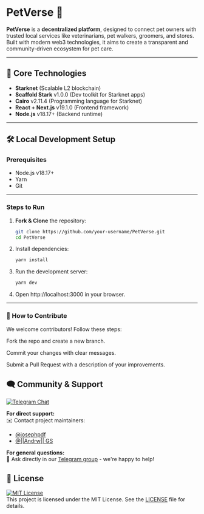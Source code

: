 # PetVerse 🐾

**PetVerse** is a **decentralized platform**, designed to connect pet owners with trusted local services like veterinarians, pet walkers, groomers, and stores. Built with modern web3 technologies, it aims to create a transparent and community-driven ecosystem for pet care.

---

## 🚀 Core Technologies  
- **Starknet** (Scalable L2 blockchain)
- **Scaffold Stark** v1.0.0 (Dev toolkit for Starknet apps)  
- **Cairo** v2.11.4 (Programming language for Starknet)
- **React + Next.js** v19.1.0 (Frontend framework)  
- **Node.js** v18.17+ (Backend runtime)  

---

## 🛠️ Local Development Setup  

### Prerequisites  
- Node.js v18.17+ 
- Yarn
- Git  

---

### Steps to Run  
1. **Fork & Clone** the repository:  
   ```bash
   git clone https://github.com/your-username/PetVerse.git
   cd PetVerse
2. Install dependencies:
   ```bash
   yarn install
3. Run the development server:
   ```bash
   yarn dev
4. Open http://localhost:3000 in your browser.

---

### 🤝 How to Contribute
We welcome contributors! Follow these steps:

Fork the repo and create a new branch.

Commit your changes with clear messages.

Submit a Pull Request with a description of your improvements.
 
## 🗨️ Community & Support  
[![Telegram Chat](https://img.shields.io/badge/Telegram-Join%20our%20Community-blue?style=flat-square&logo=telegram)](https://t.me/PetVerseContributors)  

**For direct support:**  
✉️ Contact project maintainers:  
- [@josephpdf](https://t.me/josephpdf)  
- [@||Andrw|| GS](https://t.me/andrwgs) 

**For general questions:**  
💬 Ask directly in our [Telegram group](https://t.me/PetVerseContributors) - we're happy to help! 

## 📄 License  
[![MIT License](https://img.shields.io/badge/License-MIT-green?style=flat-square)](LICENSE)  
This project is licensed under the MIT License. See the [LICENSE](LICENSE) file for details. 